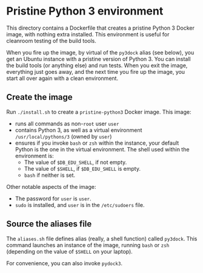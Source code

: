 # Pristine Python 3 environment

This directory contains a Dockerfile that creates a pristine Python 3 
Docker image, with nothing extra installed. This environment is useful 
for cleanroom testing of the build tools.

When you fire up the image, by virtual of the `py3dock` alias (see below),
you get an Ubuntu instance with a pristine version of Python 3. You can install
the build tools (or anything else) and run tests. When you exit the image,
everything just goes away, and the next time you fire up the image, you start
all over again with a clean environment. 

## Create the image

Run `./install.sh` to create a `pristine-python3` Docker image. This image:

- runs all commands as non-`root` user `user`
- contains Python 3, as well as a virtual environment `/usr/local/pythons/3`
  (owned by `user`)
- ensures if you invoke `bash` or `zsh` within the instance, your default
  Python is the one in the virtual environment. The shell used within the
  environment is:
  - The value of `$DB_EDU_SHELL`, if not empty.
  - The value of `$SHELL`, if `$DB_EDU_SHELL` is empty.
  - `bash` if neither is set.

Other notable aspects of the image:

- The password for `user` is `user`.
- `sudo` is installed, and `user` is in the `/etc/sudoers` file.

## Source the aliases file 

The `aliases.sh` file defines alias (really, a shell function) called `py3dock`.
This command launches an instance of the image, running `bash` or `zsh` 
(depending on the value of `$SHELL` on your laptop).

For convenience, you can also invoke `pydock3`.

